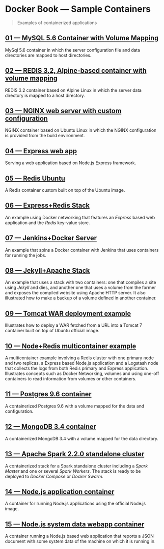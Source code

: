 # Docker Book &mdash; Sample Containers
> Examples of containerized applications


## [01 &mdash; MySQL 5.6 Container with Volume Mapping](./e01-mysql-56-container/)
MySql 5.6 container in which the server configuration file and data directories are mapped to host directories.

## [02 &mdash; REDIS 3.2, Alpine-based container with volume mapping](./e02-redis-32-alpine-container/)
REDIS 3.2 container based on Alpine Linux in which the server data directory is mapped to a host directory.

## [03 &mdash; NGINX web server with custom configuration](./e03-nginx-static-website/)
NGINX container based on Ubuntu Linux in which the NGINX configuration is provided from the build environment.

## [04 &mdash; Express web app](./e04-express-web-app/)
Serving a web application based on Node.js Express framework.

## [05 &mdash; Redis Ubuntu](./e05-redis-ubuntu/)
A Redis container custom built on top of the Ubuntu image.

## [06 &mdash; Express+Redis Stack](./e06-express+redis-stack/)
An example using Docker networking that features an *Express* based web application and the *Redis* key-value store.

## [07 &mdash; Jenkins+Docker Server](./e07-jenkins+docker-server/)
An example that spins a Docker container with Jenkins that uses containers for running the jobs.

## [08 &mdash; Jekyll+Apache Stack](./e08-jekyll+apache-stack/)
An example that uses a stack with two containers: one that compiles a site using *Jekyll* and dies, and another one that uses a volume from the former and exposes the compiled website using Apache HTTP server. It also illustrated how to make a backup of a volume defined in another container.

## [09 &mdash; Tomcat WAR deployment example](./e09-tomcat-war/)
Illustrates how to deploy a WAR fetched from a URL into a Tomcat 7 container built on top of Ubuntu official image.

## [10 &mdash; Node+Redis multicontainer example](./e10-node-redis-multicontainer/)
A multicontainer example involving a Redis cluster with one primary node and two replicas, a Express based Node.js application and a Logstash node that collects the logs from both Redis primary and Express application. Illustrates concepts such as Docker Networking, volumes and using one-off containers to read information from volumes or other containers.

## [11 &mdash; Postgres 9.6 container](./e11-postgres96-container/)
A containerized Postgres 9.6 with a volume mapped for the data and configuration.

## [12 &mdash; MongoDB 3.4 container](./e12-mongodb34-container/)
A containerized MongoDB 3.4 with a volume mapped for the data directory.

## [13 &mdash; Apache Spark 2.2.0 standalone cluster](./e13-spark-standalone-cluster/)
A containerized stack for a Spark standalone cluster including a *Spark Master* and one or several *Spark Workers*. The stack is ready to be deployed to *Docker Compose* or *Docker Swarm*.

## [14 &mdash; Node.js application container](./e14-nodejs-app/)
A container for running Node.js applications using the official Node.js image.

## [15 &mdash; Node.js system data webapp container](./e15-nodejs-sysdata-webapp/)
A container running a Node.js based web application that reports a JSON document with some system data of the machine on which it is running in.